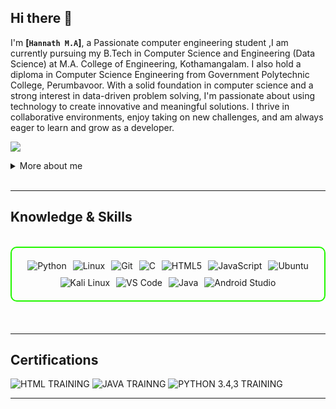 ## Hi there 👋

I'm **[`Hannath M.A`]**, a Passionate computer engineering student ,I am currently pursuing my B.Tech in Computer Science and Engineering (Data Science) at M.A. College of Engineering, Kothamangalam. I also hold a diploma in Computer Science Engineering from Government Polytechnic College, Perumbavoor. With a solid foundation in computer science and a strong interest in data-driven problem solving, I'm passionate about using technology to create innovative and meaningful solutions. I thrive in collaborative environments, enjoy taking on new challenges, and am always eager to learn and grow as a developer.

<a href="https://www.linkedin.com/in/hannath-m-a-"><img src="https://img.shields.io/badge/-LinkedIn-0072b1?&style=for-the-badge&logo=linkedin&logoColor=white" /></a>

<details>
  <summary>More about me</summary>

- **Name**: Hannath M.A
- **From**: India
- **BTECH CSE DATASCIENCE STUDENT** | **SOFTWARE DEVELOPER** | **FRONTENT DEVELOPER**
  
-Enthusiastic about building modern web applications, I enjoy experimenting with new technologies and frameworks to deliver creative solutions.

-I have hands-on experience in software development and front-end engineering, focusing on user-friendly interfaces and robust functionality.

-I am deeply interested in data science and explore techniques for turning raw information into actionable insights.

-Teamwork and collaboration motivate me—whether in hackathons, projects, or classroom discussions, I thrive by learning from peers and tackling new challenges.

-Committed to continuous growth, I regularly seek opportunities to expand my skills in programming, algorithm design, and emerging fields in computer engineering.

</details>
<br>

---

<h2 id="knowledge_skills" align="">Knowledge & Skills</h2>
<br>
<div style="border: 2px solid #22F700; border-radius: 10px; padding: 20px; margin-bottom: 20px;">
  <div align="left" style="display: flex; flex-wrap: wrap; justify-content: center; gap: 10px;">
    <img src="https://img.shields.io/badge/Python-3776AB?style=for-the-badge&logo=python&color=000000" alt="Python" />
    <img src="https://img.shields.io/badge/Linux-FCC624?style=for-the-badge&logo=linux&color=000000" alt="Linux" />
    <img src="https://img.shields.io/badge/Git-F05032?style=for-the-badge&logo=git&color=000000" alt="Git" />
    <img src="https://img.shields.io/badge/C-00599C?style=for-the-badge&logo=c&color=000000" alt="C" />
    <img src="https://img.shields.io/badge/HTML5-5D4B6C?style=for-the-badge&logo=html5&color=000000" alt="HTML5" />
    <img src="https://img.shields.io/badge/JavaScript-F7DF1E?style=for-the-badge&logo=javascript&color=000000" alt="JavaScript" />
    <img src="https://img.shields.io/badge/Ubuntu-E95420?style=for-the-badge&logo=ubuntu&color=000000" alt="Ubuntu" />
    <img src="https://img.shields.io/badge/Kali_Linux-557C94?style=for-the-badge&logo=kali-linux&color=000000" alt="Kali Linux" />
    <img src="https://img.shields.io/badge/VS_Code-007ACC?style=for-the-badge&logo=visual-studio-code&color=000000" alt="VS Code" />
    <img src="https://img.shields.io/badge/Java-007396?style=for-the-badge&logo=java&color=000000" alt="Java" />
    <img src="https://img.shields.io/badge/Android%20Studio-3DDC84?style=for-the-badge&logo=android-studio&color=000000" alt="Android Studio" />
  </div>
</div>
<br>

---
<h2 id="Certifications" align=''> Certifications </h2>

<div>
<img src="https://img.shields.io/badge/HTML TRAINING-red?style=for-the-badge&color=000000" alt="HTML TRAINING" />
<img src="https://img.shields.io/badge/JAVA TRAINING-red?style=for-the-badge&color=000000" alt="JAVA TRAINNG" />
<img src="https://img.shields.io/badge/PYTHON TRAINNG-blue?style=for-the-badge&logo=ec-council&color=000000" alt="PYTHON 3.4,3 TRAINING" />

</div>

---

